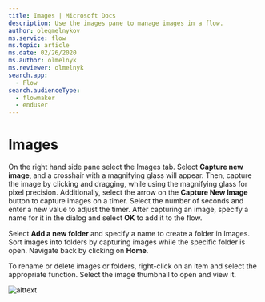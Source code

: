 ```yaml
---
title: Images | Microsoft Docs
description: Use the images pane to manage images in a flow.
author: olegmelnykov
ms.service: flow
ms.topic: article
ms.date: 02/26/2020
ms.author: olmelnyk
ms.reviewer: olmelnyk
search.app: 
  - Flow
search.audienceType: 
  - flowmaker
  - enduser
---
```


# Images

On the right hand side pane select the Images tab. Select **Capture new image**, and a crosshair with a magnifying glass will appear. Then, capture the image by clicking and dragging, while using the magnifying glass for pixel precision. Additionally, select the arrow on the **Capture New Image** button to capture images on a timer. Select the number of seconds and enter a new value to adjust the timer. After capturing an image, specify a name for it in the dialog and select **OK** to add it to the flow.

Select **Add a new folder** and specify a name to create a folder in Images. Sort images into folders by capturing images while the specific folder is open. Navigate back by clicking on **Home**.

To rename or delete images or folders, right-click on an item and select the appropriate function. Select the image thumbnail to open and view it.

![alttext](\media\imgname.png)